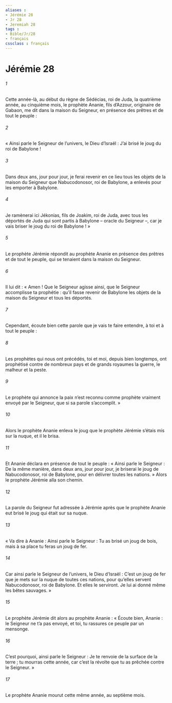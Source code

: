 ```yaml
---
aliases : 
- Jérémie 28
- Jr 28
- Jeremiah 28
tags : 
- Bible/Jr/28
- français
cssclass : français
---
```


# Jérémie 28

###### 1
Cette année-là, au début du règne de Sédécias, roi de Juda, la quatrième année, au cinquième mois, le prophète Ananie, fils d’Azzour, originaire de Gabaon, me dit dans la maison du Seigneur, en présence des prêtres et de tout le peuple :
###### 2
« Ainsi parle le Seigneur de l’univers, le Dieu d’Israël : J’ai brisé le joug du roi de Babylone !
###### 3
Dans deux ans, jour pour jour, je ferai revenir en ce lieu tous les objets de la maison du Seigneur que Nabucodonosor, roi de Babylone, a enlevés pour les emporter à Babylone.
###### 4
Je ramènerai ici Jékonias, fils de Joakim, roi de Juda, avec tous les déportés de Juda qui sont partis à Babylone – oracle du Seigneur –, car je vais briser le joug du roi de Babylone ! »
###### 5
Le prophète Jérémie répondit au prophète Ananie en présence des prêtres et de tout le peuple, qui se tenaient dans la maison du Seigneur.
###### 6
Il lui dit : « Amen ! Que le Seigneur agisse ainsi, que le Seigneur accomplisse ta prophétie : qu’il fasse revenir de Babylone les objets de la maison du Seigneur et tous les déportés.
###### 7
Cependant, écoute bien cette parole que je vais te faire entendre, à toi et à tout le peuple :
###### 8
Les prophètes qui nous ont précédés, toi et moi, depuis bien longtemps, ont prophétisé contre de nombreux pays et de grands royaumes la guerre, le malheur et la peste.
###### 9
Le prophète qui annonce la paix n’est reconnu comme prophète vraiment envoyé par le Seigneur, que si sa parole s’accomplit. »
###### 10
Alors le prophète Ananie enleva le joug que le prophète Jérémie s’étais mis sur la nuque, et il le brisa.
###### 11
Et Ananie déclara en présence de tout le peuple : « Ainsi parle le Seigneur : De la même manière, dans deux ans, jour pour jour, je briserai le joug de Nabucodonosor, roi de Babylone, pour en délivrer toutes les nations. » Alors le prophète Jérémie alla son chemin.
###### 12
La parole du Seigneur fut adressée à Jérémie après que le prophète Ananie eut brisé le joug qui était sur sa nuque.
###### 13
« Va dire à Ananie : Ainsi parle le Seigneur : Tu as brisé un joug de bois, mais à sa place tu feras un joug de fer.
###### 14
Car ainsi parle le Seigneur de l’univers, le Dieu d’Israël : C’est un joug de fer que je mets sur la nuque de toutes ces nations, pour qu’elles servent Nabucodonosor, roi de Babylone. Et elles le serviront. Je lui ai donné même les bêtes sauvages. »
###### 15
Le prophète Jérémie dit alors au prophète Ananie : « Écoute bien, Ananie : le Seigneur ne t’a pas envoyé, et toi, tu rassures ce peuple par un mensonge.
###### 16
C’est pourquoi, ainsi parle le Seigneur : Je te renvoie de la surface de la terre ; tu mourras cette année, car c’est la révolte que tu as prêchée contre le Seigneur. »
###### 17
Le prophète Ananie mourut cette même année, au septième mois.

